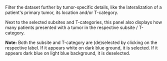 Filter the dataset further by tumor-specific details, like the lateralization of a patient's primary tumor, its location and/or T-category.

Next to the selected subsites and T-categories, this panel also displays how many patients presented with a tumor in the respective subsite / T-category.

<p class="notification is-info is-light">
    <strong>Note:</strong> Both the subsite and T-category are (de)selected by clicking on the respective label. If it appears <span class="tag is-primary p-1">white on dark blue</span> ground, it is selected. If it appears <span class="tag is-primary is-light p-1">dark blue on light blue</span> background, it is deselected.
</p>